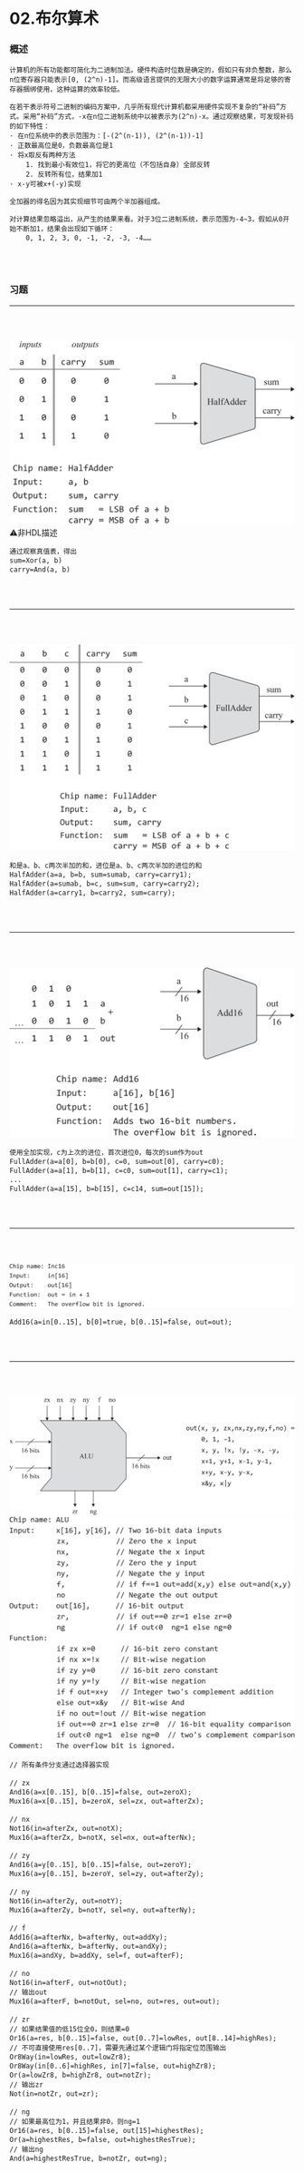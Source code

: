 # 02.布尔算术

### 概述
```text
计算机的所有功能都可简化为二进制加法。硬件构造时位数是确定的，假如只有非负整数，那么n位寄存器只能表示[0, (2^n)-1]。而高级语言提供的无限大小的数字运算通常是将足够的寄存器捆绑使用，这种运算的效率较低。
```
```text
在若干表示符号二进制的编码方案中，几乎所有现代计算机都采用硬件实现不复杂的“补码”方式。采用“补码”方式，-x在n位二进制系统中以被表示为(2^n)-x。通过观察结果，可发现补码的如下特性：
· 在n位系统中的表示范围为：[-(2^(n-1)), (2^(n-1))-1]
· 正数最高位是0，负数最高位是1
· 将x取反有两种方法
	1. 找到最小有效位1，将它的更高位（不包括自身）全部反转
	2. 反转所有位，结果加1
· x-y可被x+(-y)实现
```
```text
全加器的得名因为其实现细节可由两个半加器组成。
```
```text
对计算结果忽略溢出，从产生的结果来看。对于3位二进制系统，表示范围为-4~3，假如从0开始不断加1，结果会出现如下循环：
	0, 1, 2, 3, 0, -1, -2, -3, -4……
```

<br>
<br>

### 习题

<hr>
<br>
<br>

![HalfAdder](img/E30E03F3-BEAB-4CB5-91D5-A91A4BBAFC25.png)
⚠️非HDL描述
```text
通过观察真值表，得出
sum=Xor(a, b)
carry=And(a, b)
```

<br>
<br>
<hr>
<br>
<br>

![FullAdder](img/E2FB58C7-3945-4480-9A37-AACDB1D8623D.png)
```text
和是a、b、c两次半加的和，进位是a、b、c两次半加的进位的和
HalfAdder(a=a, b=b, sum=sumab, carry=carry1);
HalfAdder(a=sumab, b=c, sum=sum, carry=carry2);
HalfAdder(a=carry1, b=carry2, sum=carry);
```

<br>
<br>
<hr>
<br>
<br>

![Add16](img/90BC73A3-1AF4-413C-A66D-0B47CB6913B0.png)
```text
使用全加实现，c为上次的进位，首次进位0，每次的sum作为out
FullAdder(a=a[0], b=b[0], c=0, sum=out[0], carry=c0);
FullAdder(a=a[1], b=b[1], c=c0, sum=out[1], carry=c1);
...
FullAdder(a=a[15], b=b[15], c=c14, sum=out[15]);
```

<br>
<br>
<hr>
<br>
<br>

![Inc16](img/6DD8E235-F2C2-4ECB-9D55-5313D153BA55.png)
```text
Add16(a=in[0..15], b[0]=true, b[0..15]=false, out=out);
```

<br>
<br>
<hr>
<br>
<br>

![ALU](img/C1D16189-1FBA-4361-8BA2-3603E971B31F.png)
![ALU](img/18148012-D1DA-4757-A677-C2B1C1D45C03.png)
```text
// 所有条件分支通过选择器实现

// zx
And16(a=x[0..15], b[0..15]=false, out=zeroX);
Mux16(a=x[0..15], b=zeroX, sel=zx, out=afterZx);

// nx
Not16(in=afterZx, out=notX);
Mux16(a=afterZx, b=notX, sel=nx, out=afterNx);

// zy
And16(a=y[0..15], b[0..15]=false, out=zeroY);
Mux16(a=y[0..15], b=zeroY, sel=zy, out=afterZy);

// ny
Not16(in=afterZy, out=notY);
Mux16(a=afterZy, b=notY, sel=ny, out=afterNy);

// f
Add16(a=afterNx, b=afterNy, out=addXy);
And16(a=afterNx, b=afterNy, out=andXy);
Mux16(a=andXy, b=addXy, sel=f, out=afterF);

// no
Not16(in=afterF, out=notOut);
// 输出out
Mux16(a=afterF, b=notOut, sel=no, out=res, out=out);

// zr
// 如果结果值的低15位全0，则结果=0
Or16(a=res, b[0..15]=false, out[0..7]=lowRes, out[8..14]=highRes);
// 不可直接使用res[0..7]，需要先通过某个逻辑门将指定位范围输出
Or8Way(in=lowRes, out=lowZr8);
Or8Way(in[0..6]=highRes, in[7]=false, out=highZr8);
Or(a=lowZr8, b=highZr8, out=notZr);
// 输出zr
Not(in=notZr, out=zr);

// ng
// 如果最高位为1，并且结果非0，则ng=1
Or16(a=res, b[0..15]=false, out[15]=highestRes);
Or(a=highestRes, b=false, out=highestResTrue);
// 输出ng
And(a=highestResTrue, b=notZr, out=ng);
```